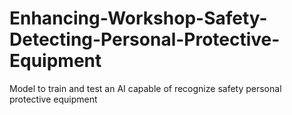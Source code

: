 # Enhancing-Workshop-Safety-Detecting-Personal-Protective-Equipment
Model to train and test an AI capable of recognize safety personal protective equipment
